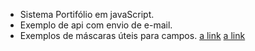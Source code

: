 - Sistema Portifólio em javaScript.
- Exemplo de api com envio de e-mail.
- Exemplos de máscaras úteis para campos.
[a link]([https://fernandoibaepliborio.github.io/profile.github.io/views/#home])
[a link]([https://fernandoibaepliborio.github.io/profile.github.io/views/#curriculo])
